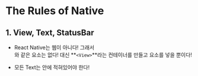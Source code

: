 # The Rules of Native

## 1. View, Text, StatusBar

- React Native는 웹이 아니다! 그래서 <div>와 같은 요소는 없다! 대신
  **`<View>`**라는 컨테이너를 만들고 요소를 넣을 뿐이다!

* 모든 Text는 <Text> 안에 적혀있어야 한다!
